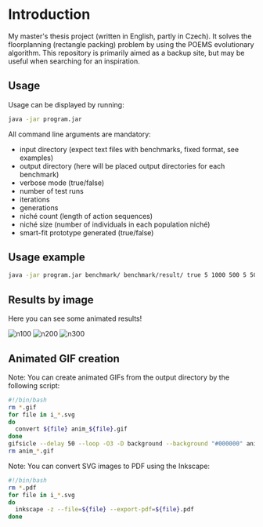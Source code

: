 Introduction
============

My master's thesis project (written in English, partly in Czech). It solves the floorplanning (rectangle packing) problem by using the POEMS evolutionary algorithm. This repository is primarily aimed as a backup site, but may be useful when searching for an inspiration.

Usage
-----

Usage can be displayed by running:

```bash
java -jar program.jar
```

All command line arguments are mandatory:

* input directory (expect text files with benchmarks, fixed format, see examples)
* output directory (here will be placed output directories for each benchmark)
* verbose mode (true/false)
* number of test runs
* iterations
* generations
* niché count (length of action sequences)
* niché size (number of individuals in each population niché)
* smart-fit prototype generated (true/false) 

Usage example
-------------

```bash
java -jar program.jar benchmark/ benchmark/result/ true 5 1000 500 5 50 true
```

Results by image
----------------

Here you can see some animated results!

![n100](https://dl.dropboxusercontent.com/u/5942837/voho.cz/image-github/thesis/n100loop.gif)
![n200](https://dl.dropboxusercontent.com/u/5942837/voho.cz/image-github/thesis/n200loop.gif)
![n300](https://dl.dropboxusercontent.com/u/5942837/voho.cz/image-github/thesis/n300loop.gif)

Animated GIF creation
---------------------

Note: You can create animated GIFs from the output directory by the following script:

```bash
#!/bin/bash
rm *.gif
for file in i_*.svg
do
  convert ${file} anim_${file}.gif
done
gifsicle --delay 50 --loop -O3 -D background --background "#000000" anim_*.gif > floorplan.gif 
rm anim_*.gif
```

Note: You can convert SVG images to PDF using the Inkscape:

```bash
#!/bin/bash
rm *.pdf
for file in i_*.svg
do
  inkscape -z --file=${file} --export-pdf=${file}.pdf
done
```
